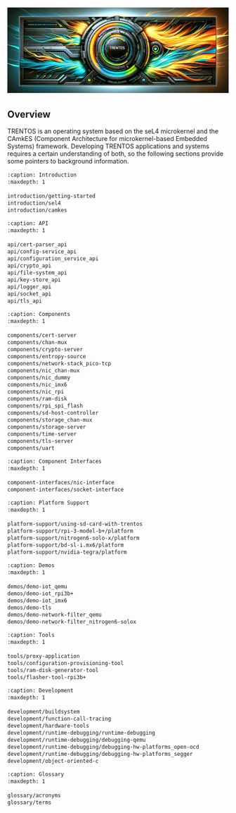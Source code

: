 # !["TRENTOS - Banner"](_static/trentos_burning-banner.png)

## Overview

TRENTOS is an operating system based on the seL4 microkernel and the
CAmkES (Component Architecture for microkernel-based Embedded Systems)
framework. Developing TRENTOS applications and systems requires a
certain understanding of both, so the following sections provide some
pointers to background information.

```{toctree}
:caption: Introduction
:maxdepth: 1

introduction/getting-started
introduction/sel4
introduction/camkes
```

```{toctree}
:caption: API
:maxdepth: 1

api/cert-parser_api
api/config-service_api
api/configuration_service_api
api/crypto_api
api/file-system_api
api/key-store_api
api/logger_api
api/socket_api
api/tls_api
```

```{toctree}
:caption: Components
:maxdepth: 1

components/cert-server
components/chan-mux
components/crypto-server
components/entropy-source
components/network-stack_pico-tcp
components/nic_chan-mux
components/nic_dummy
components/nic_imx6
components/nic_rpi
components/ram-disk
components/rpi_spi_flash
components/sd-host-controller
components/storage_chan-mux
components/storage-server
components/time-server
components/tls-server
components/uart
```

```{toctree}
:caption: Component Interfaces
:maxdepth: 1

component-interfaces/nic-interface
component-interfaces/socket-interface
```

```{toctree}
:caption: Platform Support
:maxdepth: 1

platform-support/using-sd-card-with-trentos
platform-support/rpi-3-model-b+/platform
platform-support/nitrogen6-solo-x/platform
platform-support/bd-sl-i.mx6/platform
platform-support/nvidia-tegra/platform
```

```{toctree}
:caption: Demos
:maxdepth: 1

demos/demo-iot_qemu
demos/demo-iot_rpi3b+
demos/demo-iot_imx6
demos/demo-tls
demos/demo-network-filter_qemu
demos/demo-network-filter_nitrogen6-solox
```

```{toctree}
:caption: Tools
:maxdepth: 1

tools/proxy-application
tools/configuration-provisioning-tool
tools/ram-disk-generator-tool
tools/flasher-tool-rpi3b+
```

```{toctree}
:caption: Development
:maxdepth: 1

development/buildsystem
development/function-call-tracing
development/hardware-tools
development/runtime-debugging/runtime-debugging
development/runtime-debugging/debugging-qemu
development/runtime-debugging/debugging-hw-platforms_open-ocd
development/runtime-debugging/debugging-hw-platforms_segger
development/object-oriented-c
```

```{toctree}
:caption: Glossary
:maxdepth: 1

glossary/acronyms
glossary/terms
```
